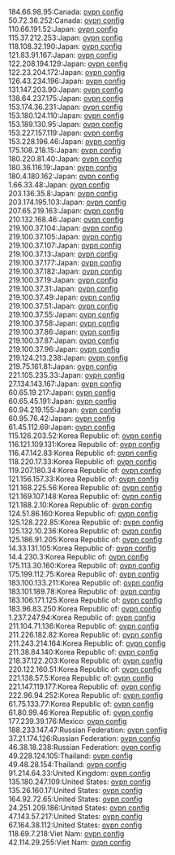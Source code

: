 184.66.98.95:Canada: [ovpn config](vpn/184_66_98_95.ovpn)  
50.72.36.252:Canada: [ovpn config](vpn/50_72_36_252.ovpn)  
110.66.191.52:Japan: [ovpn config](vpn/110_66_191_52.ovpn)  
115.37.212.253:Japan: [ovpn config](vpn/115_37_212_253.ovpn)  
118.108.32.190:Japan: [ovpn config](vpn/118_108_32_190.ovpn)  
121.83.91.167:Japan: [ovpn config](vpn/121_83_91_167.ovpn)  
122.208.194.129:Japan: [ovpn config](vpn/122_208_194_129.ovpn)  
122.23.204.172:Japan: [ovpn config](vpn/122_23_204_172.ovpn)  
126.43.234.196:Japan: [ovpn config](vpn/126_43_234_196.ovpn)  
131.147.203.90:Japan: [ovpn config](vpn/131_147_203_90.ovpn)  
138.64.237.175:Japan: [ovpn config](vpn/138_64_237_175.ovpn)  
153.174.36.231:Japan: [ovpn config](vpn/153_174_36_231.ovpn)  
153.180.124.110:Japan: [ovpn config](vpn/153_180_124_110.ovpn)  
153.189.130.95:Japan: [ovpn config](vpn/153_189_130_95.ovpn)  
153.227.157.119:Japan: [ovpn config](vpn/153_227_157_119.ovpn)  
153.228.196.46:Japan: [ovpn config](vpn/153_228_196_46.ovpn)  
175.108.218.15:Japan: [ovpn config](vpn/175_108_218_15.ovpn)  
180.220.81.40:Japan: [ovpn config](vpn/180_220_81_40.ovpn)  
180.36.116.19:Japan: [ovpn config](vpn/180_36_116_19.ovpn)  
180.4.180.162:Japan: [ovpn config](vpn/180_4_180_162.ovpn)  
1.66.33.48:Japan: [ovpn config](vpn/1_66_33_48.ovpn)  
203.136.35.8:Japan: [ovpn config](vpn/203_136_35_8.ovpn)  
203.174.195.103:Japan: [ovpn config](vpn/203_174_195_103.ovpn)  
207.65.219.163:Japan: [ovpn config](vpn/207_65_219_163.ovpn)  
210.132.168.46:Japan: [ovpn config](vpn/210_132_168_46.ovpn)  
219.100.37.104:Japan: [ovpn config](vpn/219_100_37_104.ovpn)  
219.100.37.105:Japan: [ovpn config](vpn/219_100_37_105.ovpn)  
219.100.37.107:Japan: [ovpn config](vpn/219_100_37_107.ovpn)  
219.100.37.13:Japan: [ovpn config](vpn/219_100_37_13.ovpn)  
219.100.37.177:Japan: [ovpn config](vpn/219_100_37_177.ovpn)  
219.100.37.182:Japan: [ovpn config](vpn/219_100_37_182.ovpn)  
219.100.37.19:Japan: [ovpn config](vpn/219_100_37_19.ovpn)  
219.100.37.31:Japan: [ovpn config](vpn/219_100_37_31.ovpn)  
219.100.37.49:Japan: [ovpn config](vpn/219_100_37_49.ovpn)  
219.100.37.51:Japan: [ovpn config](vpn/219_100_37_51.ovpn)  
219.100.37.55:Japan: [ovpn config](vpn/219_100_37_55.ovpn)  
219.100.37.58:Japan: [ovpn config](vpn/219_100_37_58.ovpn)  
219.100.37.86:Japan: [ovpn config](vpn/219_100_37_86.ovpn)  
219.100.37.87:Japan: [ovpn config](vpn/219_100_37_87.ovpn)  
219.100.37.96:Japan: [ovpn config](vpn/219_100_37_96.ovpn)  
219.124.213.238:Japan: [ovpn config](vpn/219_124_213_238.ovpn)  
219.75.161.81:Japan: [ovpn config](vpn/219_75_161_81.ovpn)  
221.105.235.33:Japan: [ovpn config](vpn/221_105_235_33.ovpn)  
27.134.143.167:Japan: [ovpn config](vpn/27_134_143_167.ovpn)  
60.65.19.217:Japan: [ovpn config](vpn/60_65_19_217.ovpn)  
60.65.45.191:Japan: [ovpn config](vpn/60_65_45_191.ovpn)  
60.94.219.155:Japan: [ovpn config](vpn/60_94_219_155.ovpn)  
60.95.76.42:Japan: [ovpn config](vpn/60_95_76_42.ovpn)  
61.45.112.69:Japan: [ovpn config](vpn/61_45_112_69.ovpn)  
115.126.203.52:Korea Republic of: [ovpn config](vpn/115_126_203_52.ovpn)  
116.121.109.131:Korea Republic of: [ovpn config](vpn/116_121_109_131.ovpn)  
116.47.142.83:Korea Republic of: [ovpn config](vpn/116_47_142_83.ovpn)  
118.220.17.33:Korea Republic of: [ovpn config](vpn/118_220_17_33.ovpn)  
119.207.180.34:Korea Republic of: [ovpn config](vpn/119_207_180_34.ovpn)  
121.156.157.33:Korea Republic of: [ovpn config](vpn/121_156_157_33.ovpn)  
121.168.225.56:Korea Republic of: [ovpn config](vpn/121_168_225_56.ovpn)  
121.169.107.148:Korea Republic of: [ovpn config](vpn/121_169_107_148.ovpn)  
121.188.2.10:Korea Republic of: [ovpn config](vpn/121_188_2_10.ovpn)  
124.51.86.160:Korea Republic of: [ovpn config](vpn/124_51_86_160.ovpn)  
125.128.222.85:Korea Republic of: [ovpn config](vpn/125_128_222_85.ovpn)  
125.132.10.236:Korea Republic of: [ovpn config](vpn/125_132_10_236.ovpn)  
125.186.91.205:Korea Republic of: [ovpn config](vpn/125_186_91_205.ovpn)  
14.33.131.105:Korea Republic of: [ovpn config](vpn/14_33_131_105.ovpn)  
14.4.230.3:Korea Republic of: [ovpn config](vpn/14_4_230_3.ovpn)  
175.113.30.160:Korea Republic of: [ovpn config](vpn/175_113_30_160.ovpn)  
175.199.112.75:Korea Republic of: [ovpn config](vpn/175_199_112_75.ovpn)  
183.100.133.211:Korea Republic of: [ovpn config](vpn/183_100_133_211.ovpn)  
183.101.189.78:Korea Republic of: [ovpn config](vpn/183_101_189_78.ovpn)  
183.106.171.125:Korea Republic of: [ovpn config](vpn/183_106_171_125.ovpn)  
183.96.83.250:Korea Republic of: [ovpn config](vpn/183_96_83_250.ovpn)  
1.237.247.94:Korea Republic of: [ovpn config](vpn/1_237_247_94.ovpn)  
211.104.71.136:Korea Republic of: [ovpn config](vpn/211_104_71_136.ovpn)  
211.226.182.82:Korea Republic of: [ovpn config](vpn/211_226_182_82.ovpn)  
211.243.214.164:Korea Republic of: [ovpn config](vpn/211_243_214_164.ovpn)  
211.38.84.140:Korea Republic of: [ovpn config](vpn/211_38_84_140.ovpn)  
218.37.122.203:Korea Republic of: [ovpn config](vpn/218_37_122_203.ovpn)  
220.122.160.51:Korea Republic of: [ovpn config](vpn/220_122_160_51.ovpn)  
221.138.57.5:Korea Republic of: [ovpn config](vpn/221_138_57_5.ovpn)  
221.147.119.177:Korea Republic of: [ovpn config](vpn/221_147_119_177.ovpn)  
222.96.94.252:Korea Republic of: [ovpn config](vpn/222_96_94_252.ovpn)  
61.75.133.77:Korea Republic of: [ovpn config](vpn/61_75_133_77.ovpn)  
61.80.99.46:Korea Republic of: [ovpn config](vpn/61_80_99_46.ovpn)  
177.239.39.176:Mexico: [ovpn config](vpn/177_239_39_176.ovpn)  
188.233.147.47:Russian Federation: [ovpn config](vpn/188_233_147_47.ovpn)  
37.21.174.126:Russian Federation: [ovpn config](vpn/37_21_174_126.ovpn)  
46.38.18.238:Russian Federation: [ovpn config](vpn/46_38_18_238.ovpn)  
49.228.124.105:Thailand: [ovpn config](vpn/49_228_124_105.ovpn)  
49.48.28.154:Thailand: [ovpn config](vpn/49_48_28_154.ovpn)  
91.214.64.33:United Kingdom: [ovpn config](vpn/91_214_64_33.ovpn)  
135.180.247.109:United States: [ovpn config](vpn/135_180_247_109.ovpn)  
135.26.160.17:United States: [ovpn config](vpn/135_26_160_17.ovpn)  
164.92.72.65:United States: [ovpn config](vpn/164_92_72_65.ovpn)  
24.251.209.186:United States: [ovpn config](vpn/24_251_209_186.ovpn)  
47.143.57.217:United States: [ovpn config](vpn/47_143_57_217.ovpn)  
67.164.38.112:United States: [ovpn config](vpn/67_164_38_112.ovpn)  
118.69.7.218:Viet Nam: [ovpn config](vpn/118_69_7_218.ovpn)  
42.114.29.255:Viet Nam: [ovpn config](vpn/42_114_29_255.ovpn)  
